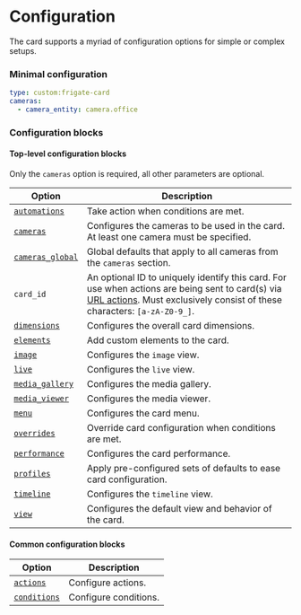 # Configuration

The card supports a myriad of configuration options for simple or complex setups.

### Minimal configuration

```yaml
type: custom:frigate-card
cameras:
  - camera_entity: camera.office
```

### Configuration blocks

#### Top-level configuration blocks

Only the `cameras` option is required, all other parameters are optional.

| Option | Description |
| - | - |
| [`automations`](automations.md) | Take action when conditions are met. |
| [`cameras`](cameras/README.md) | Configures the cameras to be used in the card. At least one camera must be specified. |
| [`cameras_global`](cameras/README.md) | Global defaults that apply to all cameras from the `cameras` section. |
| `card_id` | An optional ID to uniquely identify this card. For use when actions are being sent to card(s) via [URL actions](../usage/url-actions.md). Must exclusively consist of these characters: `[a-zA-Z0-9_]`.|
| [`dimensions`](dimensions.md) | Configures the overall card dimensions. |
| [`elements`](elements.md) | Add custom elements to the card. |
| [`image`](image.md) | Configures the `image` view. |
| [`live`](live.md) | Configures the `live` view. |
| [`media_gallery`](media-gallery.md) | Configures the media gallery. |
| [`media_viewer`](media-viewer.md) | Configures the media viewer. |
| [`menu`](menu.md) | Configures the card menu. |
| [`overrides`](overrides.md) | Override card configuration when conditions are met. |
| [`performance`](performance.md) | Configures the card performance. |
| [`profiles`](profiles.md) | Apply pre-configured sets of defaults to ease card configuration. |
| [`timeline`](timeline.md) | Configures the `timeline` view. |
| [`view`](view.md) | Configures the default view and behavior of the card. |

#### Common configuration blocks

| Option | Description |
| - | - |
| [`actions`](actions.md) | Configure actions. |
| [`conditions`](conditions.md) | Configure conditions. |
